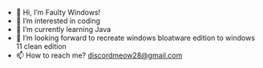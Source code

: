 - 👋 Hi, I’m Faulty Windows!
- 👀 I’m interested in coding
- 🌱 I’m currently learning Java
- 💞️ I’m looking forward to recreate windows bloatware edition to windows 11 clean edition
- 📫 How to reach me? discordmeow28@gmail.com

<!---
WindowsFacts/WindowsFacts is a ✨ special ✨ repository because its `README.md` (this file) appears on your GitHub profile.
You can click the Preview link to take a look at your changes.
--->
